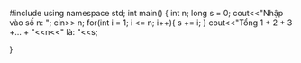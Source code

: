 #include <iostream>
using namespace std;
int main() {
  int n;
  long s = 0;
  cout<<"Nhập vào số n: ";
  cin>> n;
  for(int i = 1; i <= n; i++){
    s += i;
  }
  cout<<"Tổng 1 + 2 + 3 +... + "<<n<<" là: "<<s;

}

